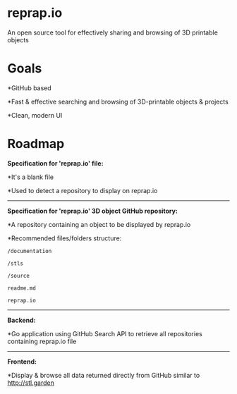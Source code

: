 # reprap.io
An open source tool for effectively sharing and browsing of 3D printable objects 

# Goals
  *GitHub based

  *Fast & effective searching and browsing of 3D-printable objects & projects

  *Clean, modern UI


# Roadmap


__Specification for 'reprap.io' file:__

  *It's a blank file
  
  *Used to detect a repository to display on reprap.io


---


__Specification for 'reprap.io' 3D object GitHub repository:__

  *A repository containing an object to be displayed by reprap.io
  
  *Recommended files/folders structure:
  
    /documentation
    
    /stls
    
    /source
    
    readme.md
    
    reprap.io
   
   
---


__Backend:__

  *Go application using GitHub Search API to retrieve all repositories containing reprap.io file


---

__Frontend:__

  *Display & browse all data returned directly from GitHub similar to http://stl.garden
  
  
  
  
